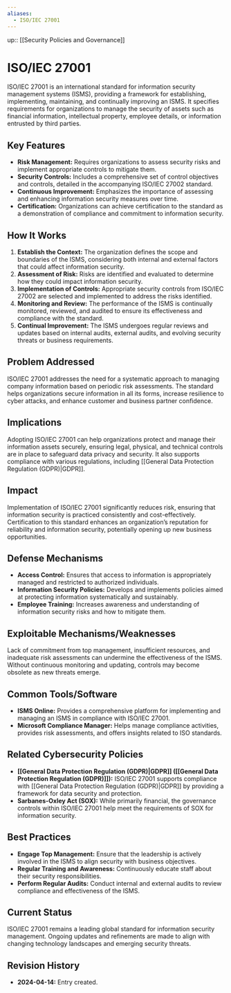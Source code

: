 ```yaml
---
aliases:
  - ISO/IEC 27001
---
```


up:: [[Security Policies and Governance]]
# ISO/IEC 27001

ISO/IEC 27001 is an international standard for information security management systems (ISMS), providing a framework for establishing, implementing, maintaining, and continually improving an ISMS. It specifies requirements for organizations to manage the security of assets such as financial information, intellectual property, employee details, or information entrusted by third parties.

## Key Features

- **Risk Management:** Requires organizations to assess security risks and implement appropriate controls to mitigate them.
- **Security Controls:** Includes a comprehensive set of control objectives and controls, detailed in the accompanying ISO/IEC 27002 standard.
- **Continuous Improvement:** Emphasizes the importance of assessing and enhancing information security measures over time.
- **Certification:** Organizations can achieve certification to the standard as a demonstration of compliance and commitment to information security.

## How It Works

1. **Establish the Context:** The organization defines the scope and boundaries of the ISMS, considering both internal and external factors that could affect information security.
2. **Assessment of Risk:** Risks are identified and evaluated to determine how they could impact information security.
3. **Implementation of Controls:** Appropriate security controls from ISO/IEC 27002 are selected and implemented to address the risks identified.
4. **Monitoring and Review:** The performance of the ISMS is continually monitored, reviewed, and audited to ensure its effectiveness and compliance with the standard.
5. **Continual Improvement:** The ISMS undergoes regular reviews and updates based on internal audits, external audits, and evolving security threats or business requirements.

## Problem Addressed

ISO/IEC 27001 addresses the need for a systematic approach to managing company information based on periodic risk assessments. The standard helps organizations secure information in all its forms, increase resilience to cyber attacks, and enhance customer and business partner confidence.

## Implications

Adopting ISO/IEC 27001 can help organizations protect and manage their information assets securely, ensuring legal, physical, and technical controls are in place to safeguard data privacy and security. It also supports compliance with various regulations, including [[General Data Protection Regulation (GDPR)|GDPR]].

## Impact

Implementation of ISO/IEC 27001 significantly reduces risk, ensuring that information security is practiced consistently and cost-effectively. Certification to this standard enhances an organization’s reputation for reliability and information security, potentially opening up new business opportunities.

## Defense Mechanisms

- **Access Control:** Ensures that access to information is appropriately managed and restricted to authorized individuals.
- **Information Security Policies:** Develops and implements policies aimed at protecting information systematically and sustainably.
- **Employee Training:** Increases awareness and understanding of information security risks and how to mitigate them.

## Exploitable Mechanisms/Weaknesses

Lack of commitment from top management, insufficient resources, and inadequate risk assessments can undermine the effectiveness of the ISMS. Without continuous monitoring and updating, controls may become obsolete as new threats emerge.

## Common Tools/Software

- **ISMS Online:** Provides a comprehensive platform for implementing and managing an ISMS in compliance with ISO/IEC 27001.
- **Microsoft Compliance Manager:** Helps manage compliance activities, provides risk assessments, and offers insights related to ISO standards.

## Related Cybersecurity Policies

- **[[General Data Protection Regulation (GDPR)|GDPR]] ([[General Data Protection Regulation (GDPR)]]):** ISO/IEC 27001 supports compliance with [[General Data Protection Regulation (GDPR)|GDPR]] by providing a framework for data security and protection.
- **Sarbanes-Oxley Act (SOX):** While primarily financial, the governance controls within ISO/IEC 27001 help meet the requirements of SOX for information security.

## Best Practices

- **Engage Top Management:** Ensure that the leadership is actively involved in the ISMS to align security with business objectives.
- **Regular Training and Awareness:** Continuously educate staff about their security responsibilities.
- **Perform Regular Audits:** Conduct internal and external audits to review compliance and effectiveness of the ISMS.

## Current Status

ISO/IEC 27001 remains a leading global standard for information security management. Ongoing updates and refinements are made to align with changing technology landscapes and emerging security threats.

## Revision History

- **2024-04-14:** Entry created.